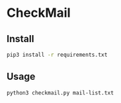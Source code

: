# CheckMail

## Install
```bash
pip3 install -r requirements.txt
```
## Usage
```bash
python3 checkmail.py mail-list.txt
```
